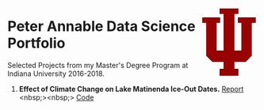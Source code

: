 <img style="float: right;" src="./iu_trident_web_crimson-small.png"><h1>Peter Annable Data Science Portfolio</h1>

Selected Projects from my Master's Degree Program at Indiana University 2016-2018.

1. **Effect of Climate Change on Lake Matinenda Ice-Out Dates.**  [Report](https://github.com/annablepj/data-science-portfolio/blob/master/Matinenda%20Ice-Out%20Analysis/Climate%20Change%20Effect%20on%20Ice%20Out%20Times.pdf) <nbsp;><nbsp;> [Code](https://github.com/annablepj/data-science-portfolio/tree/master/Matinenda%20Ice-Out%20Analysis)

  
